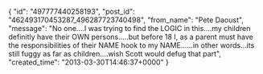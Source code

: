  {
   "id": "497777440258193",
   "post_id": "462493170453287_496287723740498",
   "from_name": "Pete Daoust",
   "message": "No one....I was trying to find the LOGIC in this....my children definitly have their OWN persons.....but before 18 I, as a parent must have the responsibilities of their NAME hook to my NAME......in other words...its still fuggy as far as children....wish Scott would defug that part",
   "created_time": "2013-03-30T14:46:37+0000"
 }
